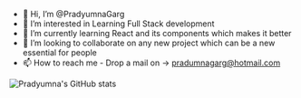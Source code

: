 - 👋 Hi, I’m @PradyumnaGarg
- 👀 I’m interested in Learning Full Stack development
- 🌱 I’m currently learning React and its components which makes it better
- 💞️ I’m looking to collaborate on any new project which can be a new essential for people
- 📫 How to reach me - Drop a mail on -> pradumnagarg@hotmail.com

![Pradyumna's GitHub stats](https://github-readme-stats.vercel.app/api?username=PradyumnaGarg&show_icons=true&theme=radical)
<!---
PradyumnaGarg/PradyumnaGarg is a ✨ special ✨ repository because its `README.md` (this file) appears on your GitHub profile.
You can click the Preview link to take a look at your changes.
--->
